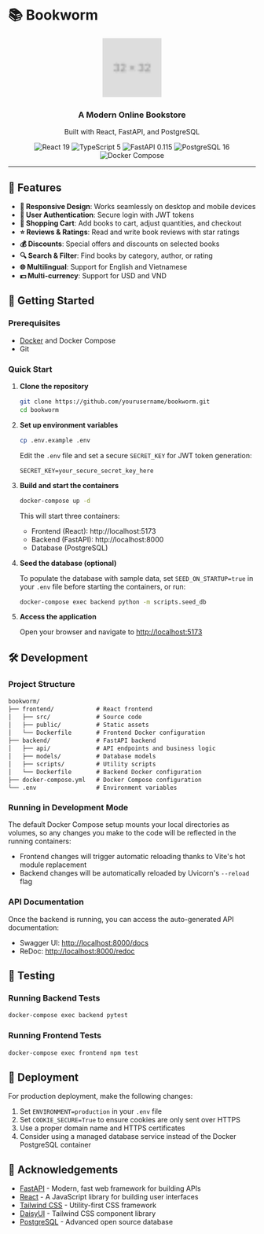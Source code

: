 # 📚 Bookworm

<div align="center">
  <img src="frontend/public/images/logo.png" alt="Bookworm Logo" width="120" />
  <h3>A Modern Online Bookstore</h3>
  <p>Built with React, FastAPI, and PostgreSQL</p>
</div>

<p align="center">
  <img src="https://img.shields.io/badge/React-19-blue?logo=react" alt="React 19" />
  <img src="https://img.shields.io/badge/TypeScript-5-blue?logo=typescript" alt="TypeScript 5" />
  <img src="https://img.shields.io/badge/FastAPI-0.115-green?logo=fastapi" alt="FastAPI 0.115" />
  <img src="https://img.shields.io/badge/PostgreSQL-16-blue?logo=postgresql" alt="PostgreSQL 16" />
  <img src="https://img.shields.io/badge/Docker-Compose-blue?logo=docker" alt="Docker Compose" />
</p>

---

## 🌟 Features

-   **📱 Responsive Design**: Works seamlessly on desktop and mobile devices
-   **🔐 User Authentication**: Secure login with JWT tokens
-   **🛒 Shopping Cart**: Add books to cart, adjust quantities, and checkout
-   **⭐ Reviews & Ratings**: Read and write book reviews with star ratings
-   **💰 Discounts**: Special offers and discounts on selected books
-   **🔍 Search & Filter**: Find books by category, author, or rating
-   **🌐 Multilingual**: Support for English and Vietnamese
-   **💵 Multi-currency**: Support for USD and VND

## 🚀 Getting Started

### Prerequisites

-   [Docker](https://www.docker.com/get-started) and Docker Compose
-   Git

### Quick Start

1. **Clone the repository**

    ```bash
    git clone https://github.com/yourusername/bookworm.git
    cd bookworm
    ```

2. **Set up environment variables**

    ```bash
    cp .env.example .env
    ```

    Edit the `.env` file and set a secure `SECRET_KEY` for JWT token generation:

    ```
    SECRET_KEY=your_secure_secret_key_here
    ```

3. **Build and start the containers**

    ```bash
    docker-compose up -d
    ```

    This will start three containers:

    - Frontend (React): http://localhost:5173
    - Backend (FastAPI): http://localhost:8000
    - Database (PostgreSQL)

4. **Seed the database (optional)**

    To populate the database with sample data, set `SEED_ON_STARTUP=true` in your `.env` file before starting the containers, or run:

    ```bash
    docker-compose exec backend python -m scripts.seed_db
    ```

5. **Access the application**

    Open your browser and navigate to [http://localhost:5173](http://localhost:5173)

## 🛠️ Development

### Project Structure

```
bookworm/
├── frontend/            # React frontend
│   ├── src/             # Source code
│   ├── public/          # Static assets
│   └── Dockerfile       # Frontend Docker configuration
├── backend/             # FastAPI backend
│   ├── api/             # API endpoints and business logic
│   ├── models/          # Database models
│   ├── scripts/         # Utility scripts
│   └── Dockerfile       # Backend Docker configuration
├── docker-compose.yml   # Docker Compose configuration
└── .env                 # Environment variables
```

### Running in Development Mode

The default Docker Compose setup mounts your local directories as volumes, so any changes you make to the code will be reflected in the running containers:

-   Frontend changes will trigger automatic reloading thanks to Vite's hot module replacement
-   Backend changes will be automatically reloaded by Uvicorn's `--reload` flag

### API Documentation

Once the backend is running, you can access the auto-generated API documentation:

-   Swagger UI: [http://localhost:8000/docs](http://localhost:8000/docs)
-   ReDoc: [http://localhost:8000/redoc](http://localhost:8000/redoc)

## 🧪 Testing

### Running Backend Tests

```bash
docker-compose exec backend pytest
```

### Running Frontend Tests

```bash
docker-compose exec frontend npm test
```

## 🚢 Deployment

For production deployment, make the following changes:

1. Set `ENVIRONMENT=production` in your `.env` file
2. Set `COOKIE_SECURE=True` to ensure cookies are only sent over HTTPS
3. Use a proper domain name and HTTPS certificates
4. Consider using a managed database service instead of the Docker PostgreSQL container

## 🙏 Acknowledgements

-   [FastAPI](https://fastapi.tiangolo.com/) - Modern, fast web framework for building APIs
-   [React](https://reactjs.org/) - A JavaScript library for building user interfaces
-   [Tailwind CSS](https://tailwindcss.com/) - Utility-first CSS framework
-   [DaisyUI](https://daisyui.com/) - Tailwind CSS component library
-   [PostgreSQL](https://www.postgresql.org/) - Advanced open source database
